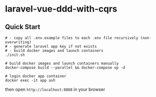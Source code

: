 # laravel-vue-ddd-with-cqrs
## Quick Start
```
# - copy all .env.example files to each .env file recursively (non-overwriting)
# - generate laravel app key if not exists
# - build docker images and launch containers
./init.sh

# build docker images and launch containers manually
docker-compose build --parallel && docker-compose up -d

# login docker app container
docker exec -it app ash
```
then open `http://localhost:8888` in your browser
